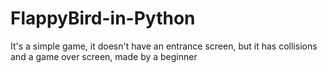 # FlappyBird-in-Python
It's a simple game, it doesn't have an entrance screen, but it has collisions and a game over screen, made by a beginner

